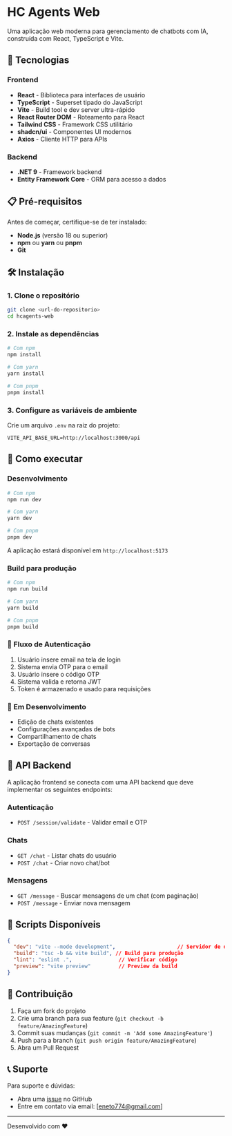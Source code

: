 # HC Agents Web

Uma aplicação web moderna para gerenciamento de chatbots com IA, construída com React, TypeScript e Vite.

## 🚀 Tecnologias

### Frontend

- **React** - Biblioteca para interfaces de usuário
- **TypeScript** - Superset tipado do JavaScript
- **Vite** - Build tool e dev server ultra-rápido
- **React Router DOM** - Roteamento para React
- **Tailwind CSS** - Framework CSS utilitário
- **shadcn/ui** - Componentes UI modernos
- **Axios** - Cliente HTTP para APIs

### Backend

- **.NET 9** - Framework backend
- **Entity Framework Core** - ORM para acesso a dados

## 📋 Pré-requisitos

Antes de começar, certifique-se de ter instalado:

- **Node.js** (versão 18 ou superior)
- **npm** ou **yarn** ou **pnpm**
- **Git**

## 🛠️ Instalação

### 1. Clone o repositório

```bash
git clone <url-do-repositorio>
cd hcagents-web
```

### 2. Instale as dependências

```bash
# Com npm
npm install

# Com yarn
yarn install

# Com pnpm
pnpm install
```

### 3. Configure as variáveis de ambiente

Crie um arquivo `.env` na raiz do projeto:

```env
VITE_API_BASE_URL=http://localhost:3000/api
```

## 🚀 Como executar

### Desenvolvimento

```bash
# Com npm
npm run dev

# Com yarn
yarn dev

# Com pnpm
pnpm dev
```

A aplicação estará disponível em `http://localhost:5173`

### Build para produção

```bash
# Com npm
npm run build

# Com yarn
yarn build

# Com pnpm
pnpm build
```

### 🔐 Fluxo de Autenticação

1. Usuário insere email na tela de login
2. Sistema envia OTP para o email
3. Usuário insere o código OTP
4. Sistema valida e retorna JWT
5. Token é armazenado e usado para requisições


### 🔄 Em Desenvolvimento

- Edição de chats existentes
- Configurações avançadas de bots
- Compartilhamento de chats
- Exportação de conversas

## 🔧 API Backend

A aplicação frontend se conecta com uma API backend que deve implementar os seguintes endpoints:

### Autenticação
- `POST /session/validate` - Validar email e OTP

### Chats
- `GET /chat` - Listar chats do usuário
- `POST /chat` - Criar novo chat/bot

### Mensagens
- `GET /message` - Buscar mensagens de um chat (com paginação)
- `POST /message` - Enviar nova mensagem


## 📝 Scripts Disponíveis

```json
{
  "dev": "vite --mode development",                    // Servidor de desenvolvimento
  "build": "tsc -b && vite build", // Build para produção
  "lint": "eslint .",               // Verificar código
  "preview": "vite preview"         // Preview da build
}
```

## 🤝 Contribuição

1. Faça um fork do projeto
2. Crie uma branch para sua feature (`git checkout -b feature/AmazingFeature`)
3. Commit suas mudanças (`git commit -m 'Add some AmazingFeature'`)
4. Push para a branch (`git push origin feature/AmazingFeature`)
5. Abra um Pull Request

## 📞 Suporte

Para suporte e dúvidas:

- Abra uma [issue](link-para-issues) no GitHub
- Entre em contato via email: [eneto774@gmail.com]

---

Desenvolvido com ❤️

